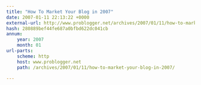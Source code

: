 ```yaml
---
title: "How To Market Your Blog in 2007"
date: 2007-01-11 22:13:22 +0000
external-url: http://www.problogger.net/archives/2007/01/11/how-to-market-your-blog-in-2007/
hash: 280889bef44fe687a0bfbd622dc041cb
annum:
    year: 2007
    month: 01
url-parts:
    scheme: http
    host: www.problogger.net
    path: /archives/2007/01/11/how-to-market-your-blog-in-2007/

---
```



